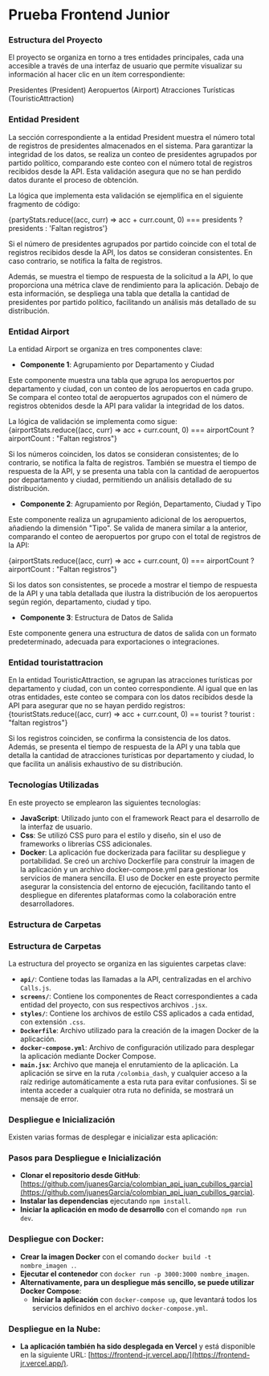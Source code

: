 # Prueba Frontend Junior


### Estructura del Proyecto
El proyecto se organiza en torno a tres entidades principales, cada una accesible a través de una interfaz de usuario que permite visualizar su información al hacer clic en un ítem correspondiente:

Presidentes (President)
Aeropuertos (Airport)
Atracciones Turísticas (TouristicAttraction)

### Entidad President
La sección correspondiente a la entidad President muestra el número total de registros de presidentes almacenados en el sistema. Para garantizar la integridad de los datos, se realiza un conteo de presidentes agrupados por partido político, comparando este conteo con el número total de registros recibidos desde la API. Esta validación asegura que no se han perdido datos durante el proceso de obtención.

La lógica que implementa esta validación se ejemplifica en el siguiente fragmento de código:

{partyStats.reduce((acc, curr) => acc + curr.count, 0) === presidents ? presidents : 'Faltan registros'}

Si el número de presidentes agrupados por partido coincide con el total de registros recibidos desde la API, los datos se consideran consistentes. En caso contrario, se notifica la falta de registros.

Además, se muestra el tiempo de respuesta de la solicitud a la API, lo que proporciona una métrica clave de rendimiento para la aplicación. Debajo de esta información, se despliega una tabla que detalla la cantidad de presidentes por partido político, facilitando un análisis más detallado de su distribución.

### Entidad Airport

La entidad Airport se organiza en tres componentes clave:

- **Componente 1**: Agrupamiento por Departamento y Ciudad

Este componente muestra una tabla que agrupa los aeropuertos por departamento y ciudad, con un conteo de los aeropuertos en cada grupo. Se compara el conteo total de aeropuertos agrupados con el número de registros obtenidos desde la API para validar la integridad de los datos.

La lógica de validación se implementa como sigue:
 {airportStats.reduce((acc, curr) => acc + curr.count, 0) ===
        airportCount
          ? airportCount
          : "Faltan registros"}

Si los números coinciden, los datos se consideran consistentes; de lo contrario, se notifica la falta de registros. También se muestra el tiempo de respuesta de la API, y se presenta una tabla con la cantidad de aeropuertos por departamento y ciudad, permitiendo un análisis detallado de su distribución.

- **Componente 2**: Agrupamiento por Región, Departamento, Ciudad y Tipo

Este componente realiza un agrupamiento adicional de los aeropuertos, añadiendo la dimensión "Tipo". Se valida de manera similar a la anterior, comparando el conteo de aeropuertos por grupo con el total de registros de la API:

 {airportStats.reduce((acc, curr) => acc + curr.count, 0) ===
        airportCount
          ? airportCount
          : "Faltan registros"}

Si los datos son consistentes, se procede a mostrar el tiempo de respuesta de la API y una tabla detallada que ilustra la distribución de los aeropuertos según región, departamento, ciudad y tipo.

- **Componente 3**: Estructura de Datos de Salida

Este componente genera una estructura de datos de salida con un formato predeterminado, adecuada para exportaciones o integraciones.


### Entidad touristattracion

En la entidad TouristicAttraction, se agrupan las atracciones turísticas por departamento y ciudad, con un conteo correspondiente. Al igual que en las otras entidades, este conteo se compara con los datos recibidos desde la API para asegurar que no se hayan perdido registros:
         {touristStats.reduce((acc, curr) => acc + curr.count, 0) == tourist
            ? tourist
            : "faltan registros"}

Si los registros coinciden, se confirma la consistencia de los datos. Además, se presenta el tiempo de respuesta de la API y una tabla que detalla la cantidad de atracciones turísticas por departamento y ciudad, lo que facilita un análisis exhaustivo de su distribución.

### Tecnologías Utilizadas

En este proyecto se emplearon las siguientes tecnologías:

- **JavaScript**: Utilizado junto con el framework React para el desarrollo de la interfaz de usuario.
- **Css**: Se utilizó CSS puro para el estilo y diseño, sin el uso de frameworks o librerías CSS adicionales.
- **Docker**: La aplicación fue dockerizada para facilitar su despliegue y portabilidad. Se creó un archivo Dockerfile para construir la imagen de la aplicación y un archivo docker-compose.yml para gestionar los servicios de manera sencilla. El uso de Docker en este proyecto permite asegurar la consistencia del entorno de ejecución, facilitando tanto el despliegue en diferentes plataformas como la colaboración entre desarrolladores.

### Estructura de Carpetas

### Estructura de Carpetas

La estructura del proyecto se organiza en las siguientes carpetas clave:

- **`api/`**: Contiene todas las llamadas a la API, centralizadas en el archivo `Calls.js`.
- **`screens/`**: Contiene los componentes de React correspondientes a cada entidad del proyecto, con sus respectivos archivos `.jsx`.
- **`styles/`**: Contiene los archivos de estilo CSS aplicados a cada entidad, con extensión `.css`.
- **`Dockerfile`**: Archivo utilizado para la creación de la imagen Docker de la aplicación.
- **`docker-compose.yml`**: Archivo de configuración utilizado para desplegar la aplicación mediante Docker Compose.
- **`main.jsx`**: Archivo que maneja el enrutamiento de la aplicación. La aplicación se sirve en la ruta `/colombia_dash`, y cualquier acceso a la raíz redirige automáticamente a esta ruta para evitar confusiones. Si se intenta acceder a cualquier otra ruta no definida, se mostrará un mensaje de error.


### Despliegue e Inicialización

Existen varias formas de desplegar e inicializar esta aplicación:

### Pasos para Despliegue e Inicialización

- **Clonar el repositorio desde GitHub**: [https://github.com/juanesGarcia/colombian_api_juan_cubillos_garcia](https://github.com/juanesGarcia/colombian_api_juan_cubillos_garcia).
- **Instalar las dependencias** ejecutando `npm install`.
- **Iniciar la aplicación en modo de desarrollo** con el comando `npm run dev`.

### Despliegue con Docker:

- **Crear la imagen Docker** con el comando `docker build -t nombre_imagen .`.
- **Ejecutar el contenedor** con `docker run -p 3000:3000 nombre_imagen`.
- **Alternativamente, para un despliegue más sencillo, se puede utilizar Docker Compose**:
  - **Iniciar la aplicación** con `docker-compose up`, que levantará todos los servicios definidos en el archivo `docker-compose.yml`.

### Despliegue en la Nube:

- **La aplicación también ha sido desplegada en Vercel** y está disponible en la siguiente URL: [https://frontend-jr.vercel.app/](https://frontend-jr.vercel.app/).

